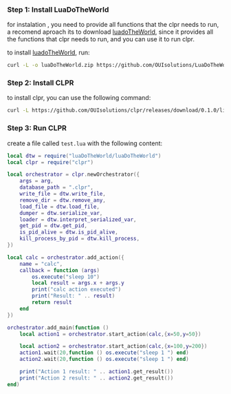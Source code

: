 ### Step 1: Install LuaDoTheWorld
for instalation , you need to provide all functions that the clpr needs to run, a recomend
aproach its to download [luadoTheWorld](https://github.com/OUIsolutions/LuaDoTheWorld), since 
it provides all the functions that clpr needs to run, and you can use it to run clpr.

to install [luadoTheWorld](https://github.com/OUIsolutions/LuaDoTheWorld), run:
```bash
curl -L -o luaDoTheWorld.zip https://github.com/OUIsolutions/LuaDoTheWorld/releases/download/0.10.0/luaDoTheWorld.zip && unzip luaDoTheWorld.zip && rm luaDoTheWorld.zip
```
### Step 2: Install CLPR
to install clpr, you can use the following command:
```bash
curl -L https://github.com/OUIsolutions/clpr/releases/download/0.1.0/lib.lua -o clpr.lua
``` 

### Step 3: Run CLPR
create a file called `test.lua` with the following content:
```lua
local dtw = require("luaDoTheWorld/luaDoTheWorld")
local clpr = require("clpr")

local orchestrator = clpr.newOrchestrator({
    args = arg,
    database_path = ".clpr",
    write_file = dtw.write_file,
    remove_dir = dtw.remove_any,
    load_file = dtw.load_file,
    dumper = dtw.serialize_var,
    loader = dtw.interpret_serialized_var,
    get_pid = dtw.get_pid,
    is_pid_alive = dtw.is_pid_alive,
    kill_process_by_pid = dtw.kill_process,
})

local calc = orchestrator.add_action({
    name = "calc",
    callback = function (args)
        os.execute("sleep 10")
        local result = args.x + args.y
        print("calc action executed")
        print("Result: " .. result)
        return result
    end
})

orchestrator.add_main(function ()  
    local action1 = orchestrator.start_action(calc,{x=50,y=50})

    local action2 = orchestrator.start_action(calc,{x=100,y=200})
    action1.wait(20,function () os.execute("sleep 1 ") end)
    action2.wait(20,function () os.execute("sleep 1 ") end)

    print("Action 1 result: " .. action1.get_result())
    print("Action 2 result: " .. action2.get_result())
end)
```
